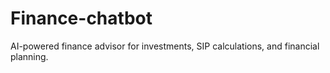 # Finance-chatbot
AI-powered finance advisor for investments, SIP calculations, and financial planning.
